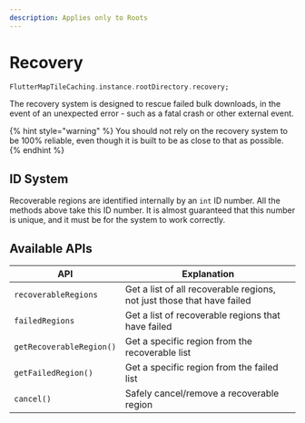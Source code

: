 ```yaml
---
description: Applies only to Roots
---
```


# Recovery

```dart
FlutterMapTileCaching.instance.rootDirectory.recovery;
```

The recovery system is designed to rescue failed bulk downloads, in the event of an unexpected error - such as a fatal crash or other external event.

{% hint style="warning" %}
You should not rely on the recovery system to be 100% reliable, even though it is built to be as close to that as possible.
{% endhint %}

## ID System

Recoverable regions are identified internally by an `int` ID number. All the methods above take this ID number. It is almost guaranteed that this number is unique, and it must be for the system to work correctly.

## Available APIs

| API                      | Explanation                                                            |
| ------------------------ | ---------------------------------------------------------------------- |
| `recoverableRegions`     | Get a list of all recoverable regions, not just those that have failed |
| `failedRegions`          | Get a list of recoverable regions that have failed                     |
| `getRecoverableRegion()` | Get a specific region from the recoverable list                        |
| `getFailedRegion()`      | Get a specific region from the failed list                             |
| `cancel()`               | Safely cancel/remove a recoverable region                              |
